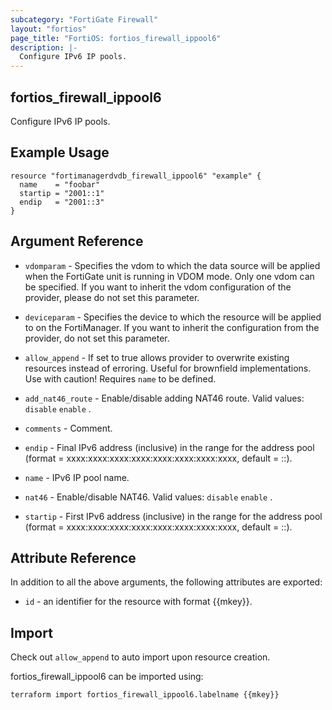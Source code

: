 ```yaml
---
subcategory: "FortiGate Firewall"
layout: "fortios"
page_title: "FortiOS: fortios_firewall_ippool6"
description: |-
  Configure IPv6 IP pools.
---
```


## fortios_firewall_ippool6
Configure IPv6 IP pools.

## Example Usage

```hcl
resource "fortimanagerdvdb_firewall_ippool6" "example" {
  name    = "foobar"
  startip = "2001::1"
  endip   = "2001::3"
}
```

## Argument Reference
* `vdomparam` - Specifies the vdom to which the data source will be applied when the FortiGate unit is running in VDOM mode. Only one vdom can be specified. If you want to inherit the vdom configuration of the provider, please do not set this parameter.
* `deviceparam` - Specifies the device to which the resource will be applied to on the FortiManager. If you want to inherit the configuration from the provider, do not set this parameter.
* `allow_append` - If set to true allows provider to overwrite existing resources instead of erroring. Useful for brownfield implementations. Use with caution! Requires `name` to be defined.

* `add_nat46_route` - Enable/disable adding NAT46 route. Valid values: `disable` `enable` .
* `comments` - Comment.
* `endip` - Final IPv6 address (inclusive) in the range for the address pool (format = xxxx:xxxx:xxxx:xxxx:xxxx:xxxx:xxxx:xxxx, default = ::).
* `name` - IPv6 IP pool name.
* `nat46` - Enable/disable NAT46. Valid values: `disable` `enable` .
* `startip` - First IPv6 address (inclusive) in the range for the address pool (format = xxxx:xxxx:xxxx:xxxx:xxxx:xxxx:xxxx:xxxx, default = ::).

## Attribute Reference

In addition to all the above arguments, the following attributes are exported:
* `id` - an identifier for the resource with format {{mkey}}.

## Import

Check out `allow_append` to auto import upon resource creation.

fortios_firewall_ippool6 can be imported using:
```sh
terraform import fortios_firewall_ippool6.labelname {{mkey}}
```
